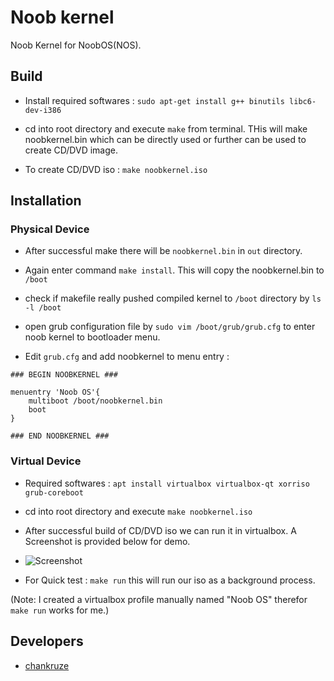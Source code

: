 # Noob kernel
Noob Kernel for NoobOS(NOS).

## Build

- Install required softwares : `sudo apt-get install g++ binutils libc6-dev-i386`

- cd into root directory and execute `make` from terminal. THis will make noobkernel.bin which can be directly used or further can be used to create CD/DVD image.

- To create CD/DVD iso : `make noobkernel.iso`


## Installation

### Physical Device

- After successful make there will be `noobkernel.bin` in `out` directory.

- Again enter command `make install`. This will copy the noobkernel.bin to `/boot`

- check if makefile really pushed compiled kernel to `/boot` directory by `ls -l /boot`

- open grub configuration file by `sudo vim /boot/grub/grub.cfg` to enter noob kernel to bootloader menu.

- Edit `grub.cfg` and add  noobkernel to menu entry :

```
### BEGIN NOOBKERNEL ###

menuentry 'Noob OS'{
	multiboot /boot/noobkernel.bin
	boot
}

### END NOOBKERNEL ###
```

### Virtual Device

- Required softwares : `apt install virtualbox virtualbox-qt xorriso grub-coreboot`

- cd into root directory and execute `make noobkernel.iso`

- After successful build of CD/DVD iso we can run it in virtualbox. A Screenshot is provided below for demo.

- ![Screenshot](https://image.ibb.co/k4o2eU/Screenshot_from_2018_10_10_17_38_24.png)


- For Quick test : `make run` this will run our iso as a background process.

(Note: I created a virtualbox profile manually named "Noob OS" therefor `make run` works for me.)

## Developers

- [chankruze](https://github.com/chankruze)